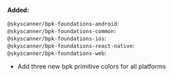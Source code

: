 **Added:**

`@skyscanner/bpk-foundations-android`: </br>
`@skyscanner/bpk-foundations-common`: </br>
`@skyscanner/bpk-foundations-ios`: </br>
`@skyscanner/bpk-foundations-react-native`: </br>
`@skyscanner/bpk-foundations-web`: </br>
- Add three new bpk primitive colors for all platforms